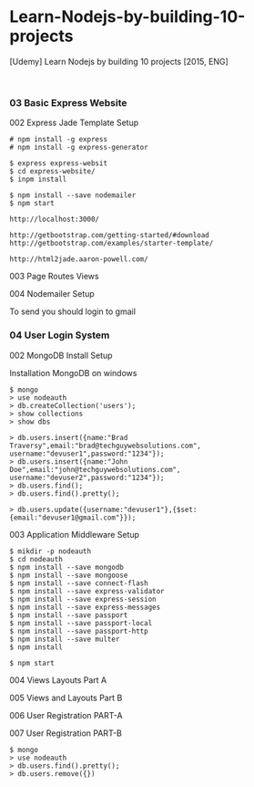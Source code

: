 # Learn-Nodejs-by-building-10-projects
[Udemy] Learn Nodejs by building 10 projects [2015, ENG]

<br/>

### 03 Basic Express Website

002 Express  Jade Template Setup

    # npm install -g express
    # npm install -g express-generator

    $ express express-websit
    $ cd express-website/
    $ inpm install

    $ npm install --save nodemailer
    $ npm start

    http://localhost:3000/

    http://getbootstrap.com/getting-started/#download
    http://getbootstrap.com/examples/starter-template/

    http://html2jade.aaron-powell.com/


003 Page Routes Views

004 Nodemailer Setup

To send you should login to gmail


### 04 User Login System

002 MongoDB Install Setup

Installation MongoDB on windows


    $ mongo
    > use nodeauth
    > db.createCollection('users');
    > show collections
    > show dbs

    > db.users.insert({name:"Brad Traversy",email:"brad@techguywebsolutions.com", username:"devuser1",password:"1234"});
    > db.users.insert({name:"John Doe",email:"john@techguywebsolutions.com", username:"devuser2",password:"1234"});
    > db.users.find();
    > db.users.find().pretty();

    > db.users.update({username:"devuser1"},{$set:{email:"devuser1@gmail.com"}});


003 Application Middleware Setup

    $ mikdir -p nodeauth
    $ cd nodeauth
    $ npm install --save mongodb
    $ npm install --save mongoose
    $ npm install --save connect-flash
    $ npm install --save express-validator
    $ npm install --save express-session
    $ npm install --save express-messages
    $ npm install --save passport
    $ npm install --save passport-local
    $ npm install --save passport-http
    $ npm install --save multer
    $ npm install

    $ npm start


004 Views  Layouts Part A  

005 Views and Layouts Part B  

006 User Registration PART-A

007 User Registration PART-B

    $ mongo
    > use nodeauth
    > db.users.find().pretty();
    > db.users.remove({})
